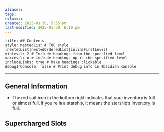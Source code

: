 ```yaml
---
aliases: 
tags: 
related: 
created: 2025-01-30, 5:55 pm
last-modified: 2025-01-30, 6:10 pm
---
```

```table-of-contents
title: ## Contents
style: nestedList # TOC style (nestedList|nestedOrderedList|inlineFirstLevel)
minLevel: 2 # Include headings from the specified level
maxLevel: 0 # Include headings up to the specified level
includeLinks: true # Make headings clickable
debugInConsole: false # Print debug info in Obsidian console
```
___

## General Information

- The red suit icon in the bottom right indicates that your inventory is full or almost full. If you’re in a starship, it means the starship’s inventory is full.
## Supercharged Slots

